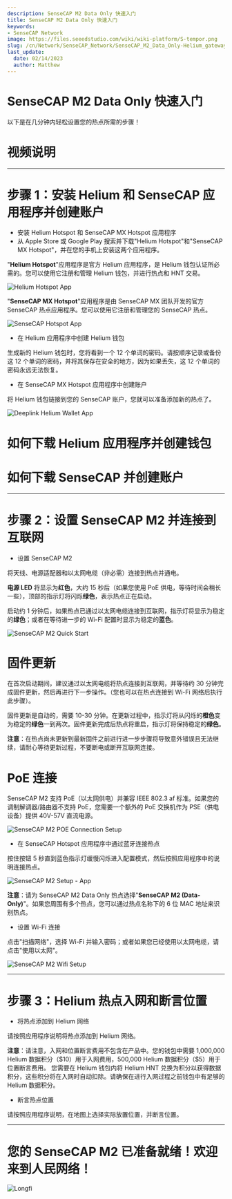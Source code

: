 ```yaml
---
description: SenseCAP M2 Data Only 快速入门
title: SenseCAP M2 Data Only 快速入门
keywords:
- SenseCAP Network
image: https://files.seeedstudio.com/wiki/wiki-platform/S-tempor.png
slug: /cn/Network/SenseCAP_Network/SenseCAP_M2_Data_Only-Helium_gateway/SenseCAP_M2_Data_Only_Quick_Start
last_update:
  date: 02/14/2023
  author: Matthew
---
```


SenseCAP M2 Data Only 快速入门
=================================

以下是在几分钟内轻松设置您的热点所需的步骤！

**视频说明**
=====================

* * *

**步骤 1：安装 Helium 和 SenseCAP 应用程序并创建账户**
===============================================================

- 安装 Helium Hotspot 和 SenseCAP MX Hotspot 应用程序
- 从 Apple Store 或 Google Play 搜索并下载"Helium Hotspot"和"SenseCAP MX Hotspot"，并在您的手机上安装这两个应用程序。

"**Helium Hotspot**"应用程序是官方 Helium 应用程序，是 Helium 钱包认证所必需的。您可以使用它注册和管理 Helium 钱包，并进行热点和 HNT 交易。

![Helium Hotspot App](https://www.sensecapmx.com/wp-content/uploads/2022/07/helium-app-logos-1.webp)

"**SenseCAP MX Hotspot**"应用程序是由 SenseCAP MX 团队开发的官方 SenseCAP 热点应用程序。您可以使用它注册和管理您的 SenseCAP 热点。

![SenseCAP Hotspot App](https://www.sensecapmx.com/wp-content/uploads/2022/07/SenseCAP-Hotspot-App.png)

- 在 Helium 应用程序中创建 Helium 钱包

生成新的 Helium 钱包时，您将看到一个 12 个单词的密码。请按顺序记录或备份这 12 个单词的密码，并将其保存在安全的地方，因为如果丢失，这 12 个单词的密码永远无法恢复。

- 在 SenseCAP MX Hotspot 应用程序中创建账户

将 Helium 钱包链接到您的 SenseCAP 账户，您就可以准备添加新的热点了。

![Deeplink Helium Wallet App](https://www.sensecapmx.com/wp-content/uploads/2022/07/deeplink-1.png)

**如何下载 Helium 应用程序并创建钱包**
==================================================

**如何下载 SenseCAP 并创建账户**
===============================================

* * *

**步骤 2：设置 SenseCAP M2 并连接到互联网**
==========================================================

- 设置 SenseCAP M2

将天线、电源适配器和以太网电缆（非必需）连接到热点并通电。

**电源 LED** 将显示为**红色**，大约 15 秒后（如果您使用 PoE 供电，等待时间会稍长一些），顶部的指示灯将闪烁**绿色**，表示热点正在启动。

启动约 1 分钟后，如果热点已通过以太网电缆连接到互联网，指示灯将显示为稳定的**绿色**；或者在等待进一步的 Wi-Fi 配置时显示为稳定的**蓝色**。

![SenseCAP M2 Quick Start](https://www.sensecapmx.com/wp-content/uploads/2022/07/m2-1.png)

**固件更新**
===================

在首次启动期间，建议通过以太网电缆将热点连接到互联网，并等待约 30 分钟完成固件更新，然后再进行下一步操作。（您也可以在热点连接到 Wi-Fi 网络后执行此步骤）。

固件更新是自动的，需要 10-30 分钟。在更新过程中，指示灯将从闪烁的**橙色**变为稳定的**绿色**一到两次。固件更新完成后热点将重启，指示灯将保持稳定的**绿色**。

**注意**：在热点尚未更新到最新固件之前进行进一步步骤将导致意外错误且无法继续，请耐心等待更新过程，不要断电或断开互联网连接。

**PoE 连接**
==================

SenseCAP M2 支持 PoE（以太网供电）并兼容 IEEE 802.3 af 标准。如果您的调制解调器/路由器不支持 PoE，您需要一个额外的 PoE 交换机作为 PSE（供电设备）提供 40V-57V 直流电源。

![SenseCAP M2 POE Connection Setup](https://www.sensecapmx.com/wp-content/uploads/2022/07/m2-poe.png)

- 在 SenseCAP Hotspot 应用程序中通过蓝牙连接热点

按住按钮 5 秒直到蓝色指示灯缓慢闪烁进入配置模式，然后按照应用程序中的说明连接热点。

![SenseCAP M2 Setup - App](https://www.sensecapmx.com/wp-content/uploads/2022/07/m2-setup-app-scaled.jpg)

**注意**：请为 SenseCAP M2 Data Only 热点选择"**SenseCAP M2 (Data-Only)**"。如果您周围有多个热点，您可以通过热点名称下的 6 位 MAC 地址来识别热点。

- 设置 Wi-Fi 连接

点击"扫描网络"，选择 Wi-Fi 并输入密码；或者如果您已经使用以太网电缆，请点击"使用以太网"。

![SenseCAP M2 Wifi Setup](https://www.sensecapmx.com/wp-content/uploads/2022/07/wifi.png)

* * *

**步骤 3：Helium 热点入网和断言位置**
=========================================================

- 将热点添加到 Helium 网络

请按照应用程序说明将热点添加到 Helium 网络。

**注意**：请注意，入网和位置断言费用不包含在产品中。您的钱包中需要 1,000,000 Helium 数据积分（\$10）用于入网费用，500,000 Helium 数据积分（\$5）用于位置断言费用。
您需要在 Helium 钱包内将 Helium HNT 兑换为积分以获得数据积分，这些积分将在入网时自动扣除。请确保在进行入网过程之前钱包中有足够的 Helium 数据积分。

- 断言热点位置

请按照应用程序说明，在地图上选择实际放置位置，并断言位置。

* * *

**您的 SenseCAP M2 已准备就绪！欢迎来到人民网络！**
=====================================================================

![Longfi](https://www.sensecapmx.com/wp-content/uploads/2022/06/longfi.webp)

